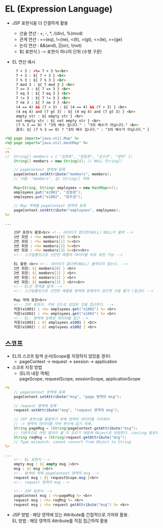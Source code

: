 # EL (Expression Language)
- JSP 표현식을 더 간결하게 활용
	* 산술 연산 : +, -, *, /(div), %(mod)
	* 관계 연산 : ==(eq), !=(ne), <(lt), >(gt), <=(le), >=(ge)
	* 논리 연산 : &&(and), ||(or), !(not)
	* ${ 표현식 } -> 표현식 하나의 단위 (수행 구문)
    
- EL 연산 예시
```html
	 7 + 3 : <%= 7 + 3 %><br>
	 7 + 3 : ${ 7 + 3 } <br>
	 7 % 3 : ${ 7 % 3 } <br>
	 7 mod 3 : ${ 7 mod 3 } <br>
	 7 == 3 : ${ 7 == 3 } <br>
	 7 eq 3 : ${ 7 eq 3 } <br>
	 7 != 3 : ${ 7 != 3 } <br>
     7 ne 3 : ${ 7 ne 3 } <br>
	 (4 == 4) && (7 > 3) : ${ (4 == 4) && (7 > 3) } <br>
	 (4 eq 4) and (7 gt 3) : ${ (4 eq 4) and (7 gt 3) } <br>
	 empty str : ${ empty str } <br>
	 not empty str : ${ not empty str } <br>
	 (7 % 3 == 0) ? "3의 배수 입니다." : "3의 배수가 아닙니다." <br>
	 결과: ${ (7 % 3 == 0) ? "3의 배수 입니다." : "3의 배수가 아닙니다." }
```

```jsp
<%@ page import="java.util.Map" %>
<%@ page import="java.util.HashMap" %>
...
<%
//	String[] members = { "임영웅", "정동원", "김수찬", "영탁" };
	String[] members = new String[4]; // NULL String[]

	// pageContext 영역에 등록
	pageContext.setAttribute("members", members);
	// 이름: "members", 값: String[] 객체
	
	Map<String, String> employees = new HashMap<>();
	employees.put("e1001", "강동원");
	employees.put("e1002", "정우성");
	
	// Map 객체를 pageContext 영역에 등록
	pageContext.setAttribute("employees", employees);
%>

...

	JSP 표현식 활용<br> <!-- 데이터가 없다면(NULL) NULL이 출력 -->
	1번 회원 : <%= members[0] %><br>
	2번 회원 : <%= members[1] %><br>
	3번 회원 : <%= members[2] %><br>
	4번 회원 : <%= members[3] %><br><br>
	<!-- 스크립틀릿으로 선언한 배열의 데이터를 바로 표현 가능 -->
	
	EL 활용 <br> <!-- 데이터가 없다면(NULL) 출력되지 않는다. -->
	1번 회원: ${ members[0] } <br>
	2번 회원: ${ members[1] } <br>
	3번 회원: ${ members[2] } <br>
	4번 회원: ${ members[3] } <br><br>
	<!-- EL은 영역을 탐색 -->
	<!-- 스크립틀릿으로 선언한 배열을 영역에 등록하지 않으면 사용 불가 (접근X) -->
	
	Map 객체 표현<br>
	<!-- JSP 표현식: 자바 코드로 삽입된 것을 접근한다. -->
	직원(e1001) : <%= employees.get("e1001") %> <br>
	직원(e1002) : <%= employees.get("e1002") %> <br>
	<!-- EL: 영역에 등록된 데이터를 접근 -->
	직원(e1001) : ${ employees.e1001 } <br>
	직원(e1002) : ${ employees.e1002 } <br>
```

## 스코프
- EL의 스코프 탐색 순서(Scope를 지정하지 않았을 경우)
	* pageContext -> request -> session -> application
- 스코프 지정 방법
	* [EL의 내장 객체] <br>
	pageScope, requestScope, sessionScope, applicationScope

```jsp
<%
	// pageContext 영역에 등록
	pageContext.setAttribute("msg", "page 영역의 msg");
	
	// request 영역에 등록
	request.setAttribute("msg", "request 영역의 msg");
	
	// JSP 표현식을 활용하기 위해 영역의 데이터를 가져와라
	// -> 영역의 데이터를 자바 변수에 담기 위해.
	String pageMsg = (String)pageContext.getAttribute("msg"); 
	// 기본적으로 어떤 형식이 올 지 모르기 때문에 Object로 반환한다. casting 필요하다.
	String reqMsg = (String)request.getAttribute("msg"); 
	// Type mismatch: cannot convert from Object to String
%>

...
	<!-- EL 표현식 -->
	empty msg : ${ empty msg }<br>
	msg : ${ msg }<br> 
	<!-- 탐색에 의해 pageContext 영역의 msg -->
	request msg : ${ requestScope.msg }<br> 
	<!-- request 영역의 msg -->
	
	<!-- JSP 표현식 -->
	pageContext msg : <%=pageMsg %> <br>
	request msg : <%= reqMsg %> <br>
	request msg : <%= request.getAttribute("msg") %> <br>
```
- JSP 방법 : 해당 영역에 있는 Attribute를 간접적으로 가져와 활용.<br>
  EL 방법 : 해당 영역의 Attribute를 직접 접근하여 활용
